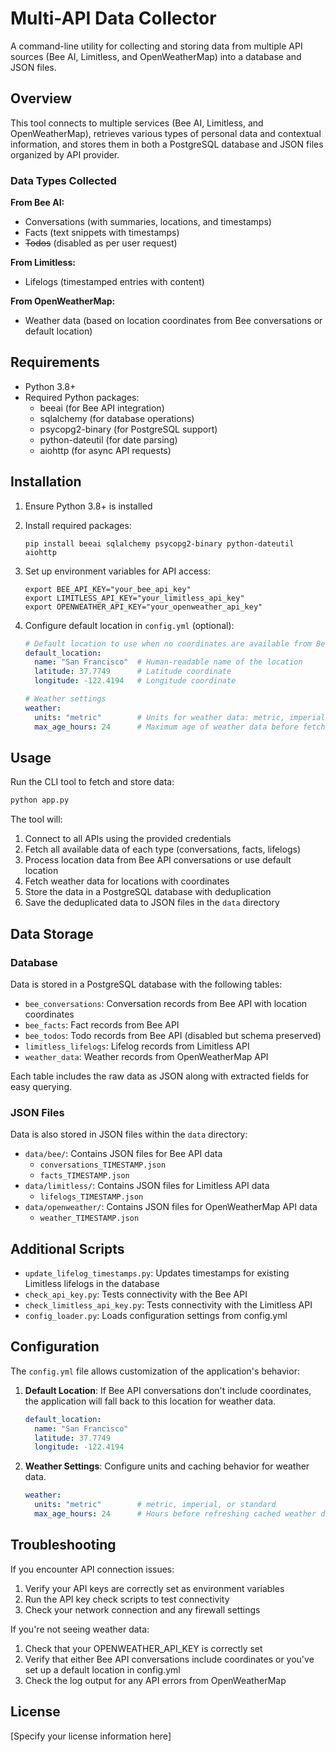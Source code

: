 # Multi-API Data Collector

A command-line utility for collecting and storing data from multiple API sources (Bee AI, Limitless, and OpenWeatherMap) into a database and JSON files.

## Overview

This tool connects to multiple services (Bee AI, Limitless, and OpenWeatherMap), retrieves various types of personal data and contextual information, and stores them in both a PostgreSQL database and JSON files organized by API provider.

### Data Types Collected

**From Bee AI:**
- Conversations (with summaries, locations, and timestamps)
- Facts (text snippets with timestamps)
- ~~Todos~~ (disabled as per user request)

**From Limitless:**
- Lifelogs (timestamped entries with content)

**From OpenWeatherMap:**
- Weather data (based on location coordinates from Bee conversations or default location)

## Requirements

- Python 3.8+
- Required Python packages:
  - beeai (for Bee API integration)
  - sqlalchemy (for database operations)
  - psycopg2-binary (for PostgreSQL support)
  - python-dateutil (for date parsing)
  - aiohttp (for async API requests)

## Installation

1. Ensure Python 3.8+ is installed
2. Install required packages:
   ```
   pip install beeai sqlalchemy psycopg2-binary python-dateutil aiohttp
   ```
3. Set up environment variables for API access:
   ```
   export BEE_API_KEY="your_bee_api_key"
   export LIMITLESS_API_KEY="your_limitless_api_key"
   export OPENWEATHER_API_KEY="your_openweather_api_key"
   ```

4. Configure default location in `config.yml` (optional):
   ```yaml
   # Default location to use when no coordinates are available from Bee API
   default_location:
     name: "San Francisco"  # Human-readable name of the location
     latitude: 37.7749      # Latitude coordinate
     longitude: -122.4194   # Longitude coordinate

   # Weather settings
   weather:
     units: "metric"        # Units for weather data: metric, imperial, or standard
     max_age_hours: 24      # Maximum age of weather data before fetching new data
   ```

## Usage

Run the CLI tool to fetch and store data:

```bash
python app.py
```

The tool will:
1. Connect to all APIs using the provided credentials
2. Fetch all available data of each type (conversations, facts, lifelogs)
3. Process location data from Bee API conversations or use default location
4. Fetch weather data for locations with coordinates
5. Store the data in a PostgreSQL database with deduplication
6. Save the deduplicated data to JSON files in the `data` directory

## Data Storage

### Database

Data is stored in a PostgreSQL database with the following tables:
- `bee_conversations`: Conversation records from Bee API with location coordinates
- `bee_facts`: Fact records from Bee API
- `bee_todos`: Todo records from Bee API (disabled but schema preserved)
- `limitless_lifelogs`: Lifelog records from Limitless API
- `weather_data`: Weather records from OpenWeatherMap API

Each table includes the raw data as JSON along with extracted fields for easy querying.

### JSON Files

Data is also stored in JSON files within the `data` directory:
- `data/bee/`: Contains JSON files for Bee API data
  - `conversations_TIMESTAMP.json`
  - `facts_TIMESTAMP.json`
- `data/limitless/`: Contains JSON files for Limitless API data
  - `lifelogs_TIMESTAMP.json`
- `data/openweather/`: Contains JSON files for OpenWeatherMap API data
  - `weather_TIMESTAMP.json`

## Additional Scripts

- `update_lifelog_timestamps.py`: Updates timestamps for existing Limitless lifelogs in the database
- `check_api_key.py`: Tests connectivity with the Bee API
- `check_limitless_api_key.py`: Tests connectivity with the Limitless API
- `config_loader.py`: Loads configuration settings from config.yml

## Configuration

The `config.yml` file allows customization of the application's behavior:

1. **Default Location**: If Bee API conversations don't include coordinates, the application will fall back to this location for weather data.
   ```yaml
   default_location:
     name: "San Francisco"
     latitude: 37.7749
     longitude: -122.4194
   ```

2. **Weather Settings**: Configure units and caching behavior for weather data.
   ```yaml
   weather:
     units: "metric"        # metric, imperial, or standard
     max_age_hours: 24      # Hours before refreshing cached weather data
   ```

## Troubleshooting

If you encounter API connection issues:
1. Verify your API keys are correctly set as environment variables
2. Run the API key check scripts to test connectivity
3. Check your network connection and any firewall settings

If you're not seeing weather data:
1. Check that your OPENWEATHER_API_KEY is correctly set
2. Verify that either Bee API conversations include coordinates or you've set up a default location in config.yml
3. Check the log output for any API errors from OpenWeatherMap

## License

[Specify your license information here]